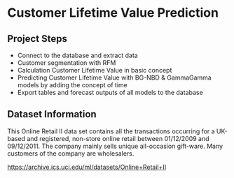 # Customer Lifetime Value Prediction

## Project Steps

* Connect to the database and extract data
* Customer segmentation with RFM
* Calculation Customer Lifetime Value in basic concept
* Predicting Customer Lifetime Value with BG-NBD & GammaGamma models by adding the concept of time
* Export tables and forecast outputs of all models to the database


## Dataset Information

This Online Retail II data set contains all the transactions occurring for a UK-based and registered, non-store online retail between 01/12/2009 and 09/12/2011. The company mainly sells unique all-occasion gift-ware. Many customers of the company are wholesalers.

https://archive.ics.uci.edu/ml/datasets/Online+Retail+II
